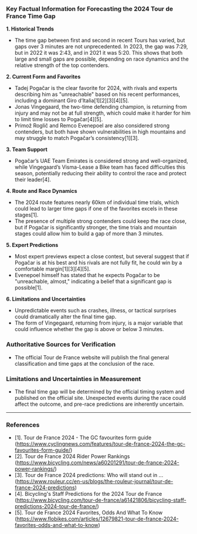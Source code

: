 ### Key Factual Information for Forecasting the 2024 Tour de France Time Gap

**1. Historical Trends**
- The time gap between first and second in recent Tours has varied, but gaps over 3 minutes are not unprecedented. In 2023, the gap was 7:29, but in 2022 it was 2:43, and in 2021 it was 5:20. This shows that both large and small gaps are possible, depending on race dynamics and the relative strength of the top contenders.

**2. Current Form and Favorites**
- Tadej Pogačar is the clear favorite for 2024, with rivals and experts describing him as "unreachable" based on his recent performances, including a dominant Giro d’Italia[1][2][3][4][5].
- Jonas Vingegaard, the two-time defending champion, is returning from injury and may not be at full strength, which could make it harder for him to limit time losses to Pogačar[4][5].
- Primož Roglič and Remco Evenepoel are also considered strong contenders, but both have shown vulnerabilities in high mountains and may struggle to match Pogačar’s consistency[1][3].

**3. Team Support**
- Pogačar’s UAE Team Emirates is considered strong and well-organized, while Vingegaard’s Visma-Lease a Bike team has faced difficulties this season, potentially reducing their ability to control the race and protect their leader[4].

**4. Route and Race Dynamics**
- The 2024 route features nearly 60km of individual time trials, which could lead to larger time gaps if one of the favorites excels in these stages[1].
- The presence of multiple strong contenders could keep the race close, but if Pogačar is significantly stronger, the time trials and mountain stages could allow him to build a gap of more than 3 minutes.

**5. Expert Predictions**
- Most expert previews expect a close contest, but several suggest that if Pogačar is at his best and his rivals are not fully fit, he could win by a comfortable margin[1][3][4][5].
- Evenepoel himself has stated that he expects Pogačar to be "unreachable, almost," indicating a belief that a significant gap is possible[1].

**6. Limitations and Uncertainties**
- Unpredictable events such as crashes, illness, or tactical surprises could dramatically alter the final time gap.
- The form of Vingegaard, returning from injury, is a major variable that could influence whether the gap is above or below 3 minutes.

### Authoritative Sources for Verification
- The official Tour de France website will publish the final general classification and time gaps at the conclusion of the race.

### Limitations and Uncertainties in Measurement
- The final time gap will be determined by the official timing system and published on the official site. Unexpected events during the race could affect the outcome, and pre-race predictions are inherently uncertain.

---

### References
- [1]. Tour de France 2024 - The GC favourites form guide (https://www.cyclingnews.com/features/tour-de-france-2024-the-gc-favourites-form-guide/)
- [2]. Tour de France 2024 Rider Power Rankings (https://www.bicycling.com/news/a60201291/tour-de-france-2024-power-rankings/)
- [3]. Tour de France 2024 predictions: Who will stand out in ... (https://www.rouleur.cc/en-us/blogs/the-rouleur-journal/tour-de-france-2024-predictions)
- [4]. Bicycling's Staff Predictions for the 2024 Tour de France (https://www.bicycling.com/tour-de-france/a61421806/bicycling-staff-predictions-2024-tour-de-france/)
- [5]. Tour de France 2024 Favorites, Odds And What To Know (https://www.flobikes.com/articles/12679821-tour-de-france-2024-favorites-odds-and-what-to-know)